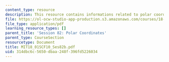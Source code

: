 ```yaml
---
content_type: resource
description: This resource contains informations related to polar coordinates.
file: https://ol-ocw-studio-app-production.s3.amazonaws.com/courses/18-01sc-single-variable-calculus-fall-2010/314dbc6c5650dbaa248f396fd5226034_MIT18_01SCF10_Ses82b.pdf
file_type: application/pdf
learning_resource_types: []
parent_title: 'Session 82: Polar Coordinates'
parent_type: CourseSection
resourcetype: Document
title: MIT18_01SCF10_Ses82b.pdf
uid: 314dbc6c-5650-dbaa-248f-396fd5226034
---
```

